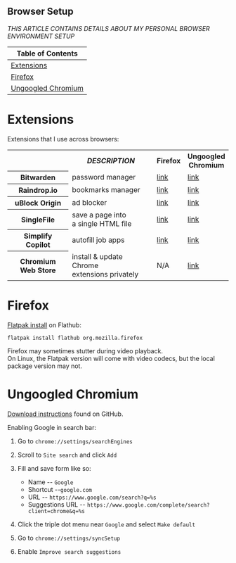 ## Browser Setup

*THIS ARTICLE CONTAINS DETAILS ABOUT MY PERSONAL BROWSER ENVIRONMENT SETUP*


| Table of Contents |
| ----------------- |
| [Extensions](#extensions) |
| [Firefox](#firefox) |
| [Ungoogled Chromium](#ungoogled_chromium) |


# Extensions <a id="extensions"></a>

Extensions that I use across browsers:

<table>
    <tr>
        <td></td>
        <th><i>DESCRIPTION</i></th>
        <th>Firefox</th>
        <th>Ungoogled<br>Chromium</th>
    </tr>
    <tr>
        <th>Bitwarden</th>
        <td>password manager</td>
        <td><a href="https://addons.mozilla.org/en-US/firefox/addon/bitwarden-password-manager/">link</a></td>
        <td><a href="https://chromewebstore.google.com/detail/bitwarden-password-manage/nngceckbapebfimnlniiiahkandclblb">link</a></td>
    </tr>
    <tr>
        <th>Raindrop.io</th>
        <td>bookmarks manager</td>
        <td><a href="https://addons.mozilla.org/en-US/firefox/addon/raindropio/">link</a></td>
        <td><a href="https://chromewebstore.google.com/detail/raindropio/ldgfbffkinooeloadekpmfoklnobpien">link</a></td>
    </tr>
    <tr>
        <th>uBlock Origin</th>
        <td>ad blocker</td>
        <td><a href="https://addons.mozilla.org/en-US/firefox/addon/ublock-origin/">link</a></td>
        <td><a href="https://chromewebstore.google.com/detail/ublock-origin/cjpalhdlnbpafiamejdnhcphjbkeiagm">link</a></td>
    </tr>
    <tr>
        <th>SingleFile</th>
        <td>save a page into<br>a single HTML file</td>
        <td><a href="https://addons.mozilla.org/en-US/firefox/addon/single-file/">link</a></td>
        <td><a href="https://chromewebstore.google.com/detail/singlefile/mpiodijhokgodhhofbcjdecpffjipkle">link</a></td>
    </tr>
    <tr>
        <th>Simplify Copilot</th>
        <td>autofill job apps</td>
        <td><a href="https://addons.mozilla.org/en-US/firefox/addon/simplify-jobs/">link</a></td>
        <td><a href="https://chromewebstore.google.com/detail/simplify-copilot-autofill/pbanhockgagggenencehbnadejlgchfc">link</a></td>
    </tr>
    <tr>
        <th>Chromium<br>Web Store</th>
        <td>install & update Chrome<br>extensions privately</td>
        <td>N/A</td>
        <td><a href="https://github.com/NeverDecaf/chromium-web-store">link</a></td>
    </tr>
</table>


# Firefox <a id="firefox"></a>

[Flatpak install](https://flathub.org/apps/org.mozilla.firefox) on Flathub:

```shell
flatpak install flathub org.mozilla.firefox
```

Firefox may sometimes stutter during video playback.  
On Linux, the Flatpak version will come with video codecs, but the local package version may not.


# Ungoogled Chromium <a id="ungoogled_chromium"></a>

[Download instructions](https://github.com/ungoogled-software/ungoogled-chromium?tab=readme-ov-file#downloads) found on GitHub.

Enabling Google in search bar:

1. Go to `chrome://settings/searchEngines`

2. Scroll to `Site search` and click `Add`

3. Fill and save form like so:
    - Name -- `Google`
    - Shortcut --`google.com`
    - URL -- `https://www.google.com/search?q=%s`
    - Suggestions URL -- `https://www.google.com/complete/search?client=chrome&q=%s`

4. Click the triple dot menu near `Google` and select `Make default`

5. Go to `chrome://settings/syncSetup`

6. Enable `Improve search suggestions`